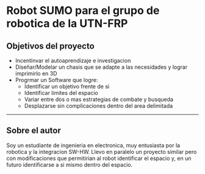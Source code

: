#  Robot SUMO para el grupo de robotica de la UTN-FRP
##  Objetivos del proyecto
+ Incentinvar el autoaprendizaje e investigacion
+ Diseñar/Modelar un chasis que se adapte a las necesidades y lograr imprimirlo en 3D
+ Progrmar un Software que logre:
    + Identificar un objetivo frente de si
    + Identificar limites del espacio
    + Variar entre dos o mas estrategias de combate y busqueda
    + Desplazarse sin complicaciones dentro del area delimitada

---

## Sobre el autor
  Soy un estudiante de ingenieria en electronica, muy entusiasta por la robotica y la integracion SW-HW.
  Llevo en paralelo un proyecto similar pero con modificaciones que permitirian al robot identificar el espacio y, en un futuro identificarse a si mismo dentro del espacio.
